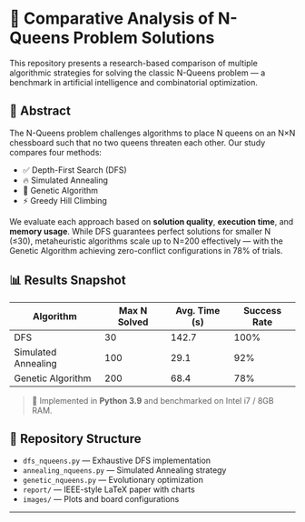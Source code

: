 # 🧩 Comparative Analysis of N-Queens Problem Solutions

This repository presents a research-based comparison of multiple algorithmic strategies for solving the classic N-Queens problem — a benchmark in artificial intelligence and combinatorial optimization.

## 📘 Abstract
The N-Queens problem challenges algorithms to place N queens on an N×N chessboard such that no two queens threaten each other. Our study compares four methods:

- ✅ Depth-First Search (DFS)
- 🔥 Simulated Annealing
- 🧬 Genetic Algorithm
- ⚡ Greedy Hill Climbing

We evaluate each approach based on **solution quality**, **execution time**, and **memory usage**. While DFS guarantees perfect solutions for smaller N (≤30), metaheuristic algorithms scale up to N=200 effectively — with the Genetic Algorithm achieving zero-conflict configurations in 78% of trials.

## 📊 Results Snapshot

| Algorithm           | Max N Solved | Avg. Time (s) | Success Rate |
|---------------------|--------------|---------------|--------------|
| DFS                 | 30           | 142.7         | 100%         |
| Simulated Annealing | 100          | 29.1          | 92%          |
| Genetic Algorithm   | 200          | 68.4          | 78%          |

> 📌 Implemented in **Python 3.9** and benchmarked on Intel i7 / 8GB RAM.

## 📁 Repository Structure
- `dfs_nqueens.py` — Exhaustive DFS implementation
- `annealing_nqueens.py` — Simulated Annealing strategy
- `genetic_nqueens.py` — Evolutionary optimization
- `report/` — IEEE-style LaTeX paper with charts
- `images/` — Plots and board configurations

---

